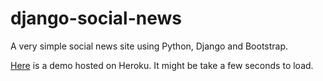 django-social-news
===================

A very simple social news site using Python, Django and Bootstrap.

<a href="http://lewfish-django-social-news.herokuapp.com">Here</a> is a demo hosted on Heroku. It might be take a few seconds to load.






